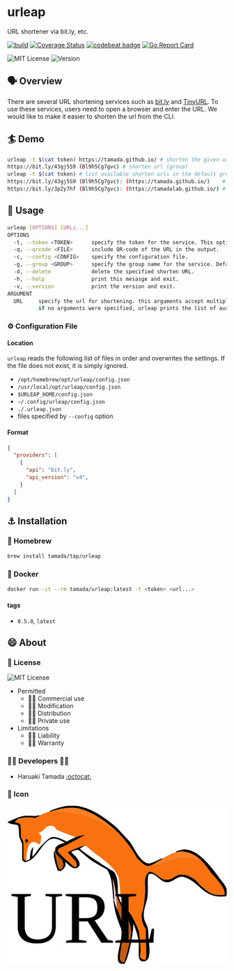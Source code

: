 # urleap

URL shortener via bit.ly, etc.

[![build](https://github.com/tamada/urleap/actions/workflows/build.yml/badge.svg)](https://github.com/tamada/urleap/actions/workflows/build.yml)
[![Coverage Status](https://coveralls.io/repos/github/tamada/urleap/badge.svg?branch=main)](https://coveralls.io/github/tamada/urleap?branch=main)
[![codebeat badge](https://codebeat.co/badges/d63e3c67-fc5d-4f27-9e81-d80861d60c20)](https://codebeat.co/projects/github-com-tamada-urleap-main)
[![Go Report Card](https://goreportcard.com/badge/github.com/tamada/urleap)](https://goreportcard.com/report/github.com/tamada/urleap)

![MIT License](https://img.shields.io/badge/Licnese-MIT%20License-informational)
![Version](https://img.shields.io/badge/Version-0.2.4-informational)

## :speaking_head: Overview

There are several URL shortening services such as [bit.ly](https://bit.ly) and [TinyURL](https://tinyurl.com/app). To use these services, users need to open a browser and enter the URL. We would like to make it easier to shorten the url from the CLI.

## :surfer: Demo

```sh
urleap -t $(cat token) https://tamada.github.io/ # shorten the given url.
https://bit.ly/43gj5S9 (Bl9h5Cg7gvc) # shorten url (group)
urleap -t $(cat token) # list available shorten urls in the default group.
https://bit.ly/43gj5S9 (Bl9h5Cg7gvc): (https://tamada.github.io/)    # shorten (group): original url
https://bit.ly/3pZy7hf (Bl9h5Cg7gvc): (https://tamadalab.github.io/) # shorten (group): original url
```

## :runner: Usage

```sh
urleap [OPTIONS] [URLs...]
OPTIONS
  -t, --token <TOKEN>      specify the token for the service. This option is mandatory.
  -q, --qrcode <FILE>      include QR-code of the URL in the output.
  -c, --config <CONFIG>    specify the configuration file.
  -g, --group <GROUP>      specify the group name for the service. Default is "urleap"
  -d, --delete             delete the specified shorten URL.
  -h, --help               print this mesasge and exit.
  -v, --version            print the version and exit.
ARGUMENT
  URL     specify the url for shortening. this arguments accept multiple values.
          if no arguments were specified, urleap prints the list of available shorten urls.
```

### :gear: Configuration File

#### Location

`urleap` reads the following list of files in order and overwrites the settings. 
If the file does not exist, it is simply ignored.

* `/opt/homebrew/opt/urleap/config.json`
* `/usr/local/opt/urleap/config.json`
* `$URLEAP_HOME/config.json`
* `~/.config/urleap/config.json`
* `./.urleap.json`
* files specified by `--config` option

#### Format

```json
{
  "providers": [
    {
      "api": "bit.ly",
      "api_version": "v4",
    }
  ]
}
```

## :anchor: Installation

### :beer: Homebrew

```sh
brew install tamada/tap/urleap
```

### :whale: Docker

```sh
docker run -it --rm tamada/urleap:latest -t <token> <url...>
```

#### tags

* `0.5.0`, `latest`

## :smile: About

### :scroll: License

![MIT License](https://img.shields.io/badge/Licnese-MIT%20License-informational)

* Permitted
  * 🙆‍♀️ Commercial use
  * 🙆‍♀️ Modification
  * 🙆‍♀️ Distribution
  * 🙆‍♀️ Private use
* Limitations
  * 🙅‍♂️ Liability
  * 🙅‍♂️ Warranty

### :man_office_worker: Developers :woman_office_worker:

* Haruaki Tamada [:octocat:](https://github.com/tamada)

### :jack_o_lantern: Icon

![Icon](docs/static/images/urleap.svg)

